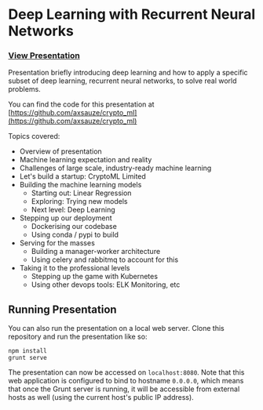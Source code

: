 # Deep Learning with Recurrent Neural Networks

### [View Presentation](http://axsauze.github.io/industrial-machine-learning/)

Presentation briefly introducing deep learning and how to apply a specific subset of deep learning, recurrent neural networks, to solve real world problems.

You can find the code for this presentation at [https://github.com/axsauze/crypto_ml](https://github.com/axsauze/crypto_ml)

Topics covered:

* Overview of presentation
* Machine learning expectation and reality
* Challenges of large scale, industry-ready machine learning
* Let's build a startup: CryptoML Limited
* Building the machine learning models
    * Starting out: Linear Regression
    * Exploring: Trying new models
    * Next level: Deep Learning
* Stepping up our deployment
    * Dockerising our codebase
    * Using conda / pypi to build
* Serving for the masses
    * Building a manager-worker architecture
    * Using celery and rabbitmq to account for this
* Taking it to the professional levels
    * Stepping up the game with Kubernetes
    * Using other devops tools: ELK Monitoring, etc

## Running Presentation

You can also run the presentation on a local web server. Clone this repository and run the presentation like so:

```
npm install
grunt serve
```

The presentation can now be accessed on `localhost:8080`. Note that this web application is configured to bind to hostname `0.0.0.0`, which means that once the Grunt server is running, it will be accessible from external hosts as well (using the current host's public IP address).

